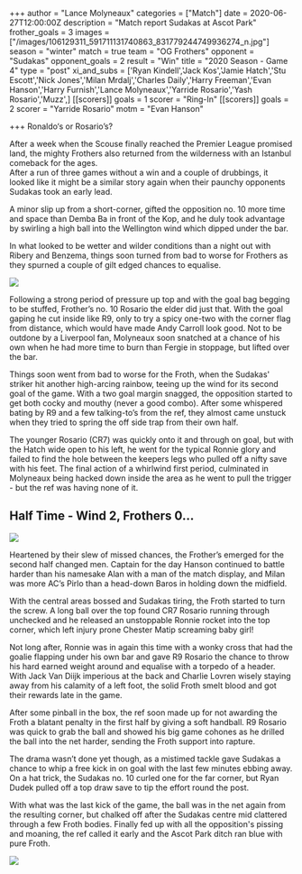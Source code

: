 +++
author = "Lance Molyneaux"
categories = ["Match"]
date = 2020-06-27T12:00:00Z
description = "Match report Sudakas at Ascot Park"
frother_goals = 3
images = ["/images/106129311_591711131740863_831779244749936274_n.jpg"]
season = "winter"
match = true
team = "OG Frothers"
opponent = "Sudakas"
opponent_goals = 2
result = "Win"
title = "2020 Season - Game 4"
type = "post"
xi_and_subs = ['Ryan Kindell','Jack Kos','Jamie Hatch','Stu Escott','Nick Jones','Milan Mrdalj','Charles Daily','Harry Freeman','Evan Hanson','Harry Furnish','Lance Molyneaux','Yarride Rosario','Yash Rosario','Muzz',]
[[scorers]]
goals = 1
scorer = "Ring-In"
[[scorers]]
goals = 2
scorer = "Yarride Rosario"
motm = "Evan Hanson"

+++
Ronaldo‘s or Rosario’s?

After a week when the Scouse finally reached the Premier League promised land, the mighty Frothers also returned from the wilderness with an Istanbul comeback for the ages.  
After a run of three games without a win and a couple of drubbings, it looked like it might be a similar story again when their paunchy opponents Sudakas took an early lead.

A minor slip up from a short-corner, gifted the opposition no. 10 more time and space than Demba Ba in front of the Kop, and he duly took advantage by swirling a high ball into the Wellington wind which dipped under the bar.

In what looked to be wetter and wilder conditions than a night out with Ribery and Benzema, things soon turned from bad to worse for Frothers as they spurned a couple of gilt edged chances to equalise.

![](/images/106129311_591711131740863_831779244749936274_n.jpg)

Following a strong period of pressure up top and with the goal bag begging to be stuffed, Frother’s no. 10 Rosario the elder did just that. With the goal gaping he cut inside like R9, only to try a spicy one-two with the corner flag from distance, which would have made Andy Carroll look good. Not to be outdone by a Liverpool fan, Molyneaux soon snatched at a chance of his own when he had more time to burn than Fergie in stoppage, but lifted over the bar.

Things soon went from bad to worse for the Froth, when the Sudakas' striker hit another high-arcing rainbow, teeing up the wind for its second goal of the game. With a two goal margin snagged, the opposition started to get both cocky and mouthy (never a good combo). After some whispered bating by R9 and a few talking-to’s from the ref, they almost came unstuck when they tried to spring the off side trap from their own half.

The younger Rosario (CR7) was quickly onto it and through on goal, but with the Hatch wide open to his left, he went for the typical Ronnie glory and failed to find the hole between the keepers legs who pulled off a nifty save with his feet. The final action of a whirlwind first period, culminated in Molyneaux being hacked down inside the area as he went to pull the trigger - but the ref was having none of it.

## Half Time - Wind 2, Frothers 0...

![](/images/106170355_4285631628121486_2417279195969980468_n.jpg)

Heartened by their slew of missed chances, the Frother’s emerged for the second half changed men. Captain for the day Hanson continued to battle harder than his namesake Alan with a man of the match display, and Milan was more AC’s Pirlo than a head-down Baros in holding down the midfield.

With the central areas bossed and Sudakas tiring, the Froth started to turn the screw. A long ball over the top found CR7 Rosario running through unchecked and he released an unstoppable Ronnie rocket into the top corner, which left injury prone Chester Matip screaming baby girl!

Not long after, Ronnie was in again this time with a wonky cross that had the goalie flapping under his own bar and gave R9 Rosario the chance to throw his hard earned weight around and equalise with a torpedo of a header. With Jack Van Diijk imperious at the back and Charlie Lovren wisely staying away from his calamity of a left foot, the solid Froth smelt blood and got their rewards late in the game.

After some pinball in the box, the ref soon made up for not awarding the Froth a blatant penalty in the first half by giving a soft handball. R9 Rosario was quick to grab the ball and showed his big game cohones as he drilled the ball into the net harder, sending the Froth support into rapture.

The drama wasn’t done yet though, as a mistimed tackle gave Sudakas a chance to whip a free kick in on goal with the last few minutes ebbing away. On a hat trick, the Sudakas no. 10 curled one for the far corner, but Ryan Dudek pulled off a top draw save to tip the effort round the post.

With what was the last kick of the game, the ball was in the net again from the resulting corner, but chalked off after the Sudakas centre mid clattered through a few Froth bodies. Finally fed up with all the opposition's pissing and moaning, the ref called it early and the Ascot Park ditch ran blue with pure Froth.

![](/images/106398720_288014778918965_1963381582911994525_n.jpg)